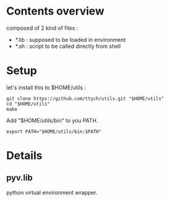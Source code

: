 # Contents overview

composed of 2 kind of files :
- *.lib : supposed to be loaded in environment
- *.sh : script to be called directly from shell

# Setup

let's install this to $HOME/utils :
```
git clone https://github.com/ttych/utils.git "$HOME/utils"
cd "$HOME/utils"
make
```

Add "$HOME/utils/bin" to you PATH.
```
export PATH="$HOME/utils/bin:$PATH"
```

# Details

## pyv.lib

python virtual environment wrapper.
